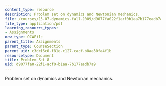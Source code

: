 ```yaml
---
content_type: resource
description: Problem set on dynamics and Newtonian mechanics.
file: /courses/16-07-dynamics-fall-2009/d9077fa022f1acf0b1aa7b177eadb7a9_MIT16_07F09_hw08.pdf
file_type: application/pdf
learning_resource_types:
- Assignments
ocw_type: OCWFile
parent_title: Assignments
parent_type: CourseSection
parent_uid: c3dc16c0-f81e-c127-cacf-b8aa30fa4f1b
resourcetype: Document
title: Problem Set 8
uid: d9077fa0-22f1-acf0-b1aa-7b177eadb7a9
---
```

Problem set on dynamics and Newtonian mechanics.

